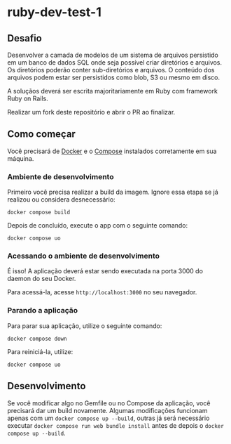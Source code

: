 # ruby-dev-test-1

## Desafio

Desenvolver a camada de modelos de um sistema de arquivos persistido em um banco de dados SQL onde seja possível criar diretórios e arquivos. Os diretórios poderão conter sub-diretórios e arquivos. O conteúdo dos arquivos podem estar ser persistidos como blob, S3 ou mesmo em disco.

A soluçãos deverá ser escrita majoritariamente em Ruby com framework Ruby on Rails.

Realizar um fork deste repositório e abrir o PR ao finalizar.

## Como começar

Você precisará de [Docker](https://docs.docker.com/engine/install/) e o [Compose](https://docs.docker.com/compose/install/) instalados corretamente em sua máquina.

### Ambiente de desenvolvimento

Primeiro você precisa realizar a build da imagem. Ignore essa etapa se já realizou ou considera desnecessário:

```
docker compose build
```

Depois de concluído, execute o app com o seguinte comando:

```
docker compose uo
```

### Acessando o ambiente de desenvolvimento

É isso! A aplicação deverá estar sendo executada na porta 3000 do daemon do seu Docker.

Para acessá-la, acesse `http://localhost:3000` no seu navegador.

### Parando a aplicação

Para parar sua aplicação, utilize o seguinte comando:

```
docker compose down
```

Para reiniciá-la, utilize:

```
docker compose uo
```

## Desenvolvimento

Se você modificar algo no Gemfile ou no Compose da aplicação, você precisará dar um build novamente. Algumas modificações funcionam apenas com um `docker compose up --build`, outras já será necessário executar `docker compose run web bundle install` antes de depois o `docker compose up --build`.
